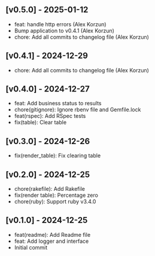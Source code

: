 ## [v0.5.0] - 2025-01-12
- feat: handle http errors (Alex Korzun)
- Bump application to v0.4.1 (Alex Korzun)
- chore: Add all commits to changelog file (Alex Korzun)

## [v0.4.1] - 2024-12-29
- chore: Add all commits to changelog file (Alex Korzun)

## [v0.4.0] - 2024-12-27
- feat: Add business status to results
- chore(gitignore): Ignore rbenv file and Gemfile.lock
- feat(rspec): Add RSpec tests
- fix(table): Clear table

## [v0.3.0] - 2024-12-26
- fix(render_table): Fix clearing table

## [v0.2.0] - 2024-12-25
- chore(rakefile): Add Rakefile
- fix(render table): Percentage zero
- chore(ruby): Support ruby v3.4.0

## [v0.1.0] - 2024-12-25
- feat(readme): Add Readme file
- feat: Add logger and interface
- Initial commit

